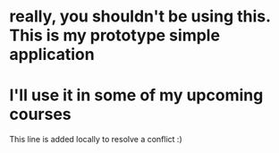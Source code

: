 # really, you shouldn't be using this. This is my prototype simple application
# I'll use it in some of my upcoming courses

This line is added locally to resolve a conflict :)
